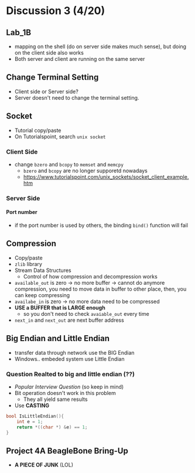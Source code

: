 # Discussion 3 (4/20)
## Lab_1B
* mapping on the shell (do on server side makes much sense), but doing on the client side also works 
* Both server and client are running on the same server 
## Change Terminal Setting 
* Client side or Server side? 
* Server doesn't need to change the terminal setting.
## Socket 
* Tutorial copy/paste 
* On Tutorialspoint, search `unix socket` 
### Client Side 
* change `bzero` and `bcopy` to `memset` and `memcpy` 
    * `bzero` and `bcopy` are no longer supporetd nowadays
    * https://www.tutorialspoint.com/unix_sockets/socket_client_example.htm
### Server Side 
#### Port number 
* if the port number is used by others, the binding `bind()` function will fail 

## Compression 
* Copy/paste 
* `zlib` library
* Stream Data Structures 
    * Control of how compression and decompression works 
* `available_out` is zero -> no more buffer -> cannot do anymore compression, you need to move data in buffer to other place, then, you can keep compressing 
* `availabe_in` is zero -> no more data need to be compressed
* __USE a BUFFER that is LARGE enough__ 
    * so you don't need to check `avaiable_out` every time 
* `next_in` and `next_out` are next buffer address 

## Big Endian and Little Endian 
* transfer data through network use the BIG Endian 
* Windows.. embeded system use Little Endian 

### Question Realted to big and little endian (??)
* _Popular Interview Question_ (so keep in mind)
* Bit operation doesn't work in this problem 
    * They all yield same results
* Use __CASTING__
```c
bool IsLittleEndian(){
    int e = 1;
    return *((char *) &e) == 1; 
}
```
## Project 4A BeagleBone Bring-Up 
* __A PIECE OF JUNK__ (LOL)

